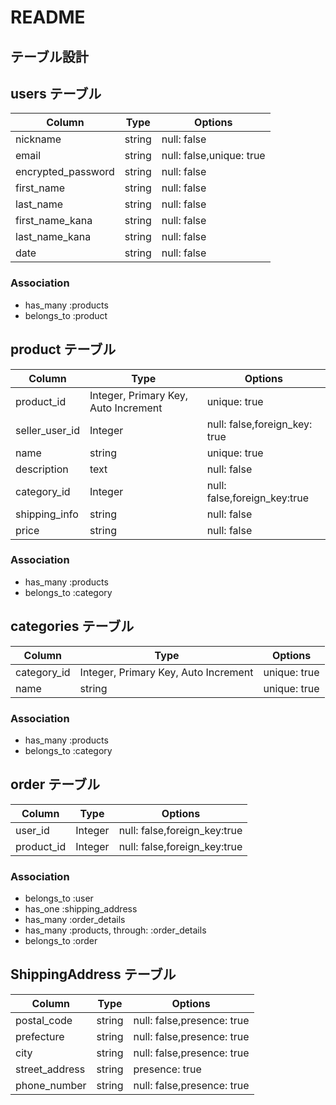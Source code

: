 # README

## テーブル設計

## users テーブル

| Column             | Type                                       | Options                   |
| ------------------ | ------------------------------------------ | --------------------------|
| nickname           | string                                     | null: false               |
| email              | string                                     | null: false,unique: true  |
| encrypted_password | string                                     | null: false               |
| first_name         | string                                     | null: false               |
| last_name          | string                                     | null: false               |
| first_name_kana    | string                                     | null: false               |
| last_name_kana     | string                                     | null: false               |
| date         　　　 | string                                     | null: false               |


### Association

- has_many :products
- belongs_to :product


## product テーブル

| Column             | Type                                       | Options                                 |
| ------------------ | ------------------------------------------ | ----------------------------------------|
| product_id         | Integer, Primary Key, Auto Increment       | unique: true                            |
| seller_user_id     | Integer                                    | null: false,foreign_key: true           |
| name               | string                                     | unique: true                            |
| description        | text                                       | null: false                             |
| category_id        | Integer                                    | null: false,foreign_key:true            |
| shipping_info      | string                                     | null: false                             |
| price              | string                                     | null: false                             |


### Association

- has_many :products
- belongs_to :category


## categories テーブル

| Column             | Type                                       | Options                   |
| ------------------ | ------------------------------------------ | --------------------------|
| category_id        | Integer, Primary Key, Auto Increment       | unique: true              |
| name               | string                                     | unique: true              |   


### Association

- has_many :products
- belongs_to :category


## order テーブル

| Column             | Type                                       | Options                     |
| ------------------ | ------------------------------------------ | ----------------------------|
| user_id            | Integer                                    | null: false,foreign_key:true|
| product_id         | Integer                                    | null: false,foreign_key:true|


### Association
 
- belongs_to :user
- has_one :shipping_address
- has_many :order_details
- has_many :products, through: :order_details
- belongs_to :order


##  ShippingAddress テーブル

| Column             | Type                                       | Options                     |
| ------------------ | ------------------------------------------ | ----------------------------|
| postal_code        | string                                     | null: false,presence: true  |
| prefecture         | string                                     | null: false,presence: true  |
| city               | string                                     | null: false,presence: true  |
| street_address     | string                                     | presence: true              |
| phone_number       | string                                     | null: false,presence: true  |

